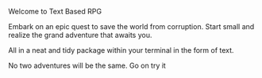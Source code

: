 Welcome to Text Based RPG

Embark on an epic quest to save the world from corruption. Start small and realize the grand adventure that awaits you.

All in a neat and tidy package within your terminal in the form of text.

No two adventures will be the same. Go on try it